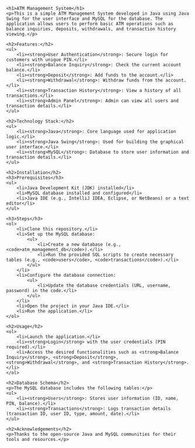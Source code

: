     <h1>ATM Management System</h1>
    <p>This is a simple ATM Management System developed in Java using Java Swing for the user interface and MySQL for the database. The application allows users to perform basic ATM operations such as balance inquiries, deposits, withdrawals, and transaction history viewing.</p>

    <h2>Features:</h2>
    <ul>
        <li><strong>User Authentication</strong>: Secure login for customers with unique PIN.</li>
        <li><strong>Balance Inquiry</strong>: Check the current account balance.</li>
        <li><strong>Deposit</strong>: Add funds to the account.</li>
        <li><strong>Withdrawal</strong>: Withdraw funds from the account.</li>
        <li><strong>Transaction History</strong>: View a history of all transactions.</li>
        <li><strong>Admin Panel</strong>: Admin can view all users and transaction details.</li>
    </ul>

    <h2>Technology Stack:</h2>
    <ul>
        <li><strong>Java</strong>: Core language used for application logic.</li>
        <li><strong>Java Swing</strong>: Used for building the graphical user interface.</li>
        <li><strong>MySQL</strong>: Database to store user information and transaction details.</li>
    </ul>

    <h2>Installation</h2>
    <h3>Prerequisites</h3>
    <ul>
        <li>Java Development Kit (JDK) installed</li>
        <li>MySQL database installed and configured</li>
        <li>Java IDE (e.g., IntelliJ IDEA, Eclipse, or NetBeans) or a text editor</li>
    </ul>

    <h3>Steps</h3>
    <ol>
        <li>Clone this repository.</li>
        <li>Set up the MySQL database:
            <ul>
                <li>Create a new database (e.g., <code>atm_management_db</code>).</li>
                <li>Run the provided SQL scripts to create necessary tables (e.g., <code>users</code>, <code>transactions</code>).</li>
            </ul>
        </li>
        <li>Configure the database connection:
            <ul>
                <li>Update the database credentials (URL, username, password) in the code.</li>
            </ul>
        </li>
        <li>Open the project in your Java IDE.</li>
        <li>Run the application.</li>
    </ol>

    <h2>Usage</h2>
    <ol>
        <li>Launch the application.</li>
        <li><strong>Login</strong> with the user credentials (PIN required).</li>
        <li>Access the desired functionalities such as <strong>Balance Inquiry</strong>, <strong>Deposit</strong>, <strong>Withdrawal</strong>, and <strong>Transaction History</strong>.</li>
    </ol>

    <h2>Database Schema</h2>
    <p>The MySQL database includes the following tables:</p>
    <ul>
        <li><strong>Users</strong>: Stores user information (ID, name, PIN, balance).</li>
        <li><strong>Transactions</strong>: Logs transaction details (transaction ID, user ID, type, amount, date).</li>
    </ul>

    <h2>Acknowledgements</h2>
    <p>Thanks to the open-source Java and MySQL communities for their tools and resources.</p>
